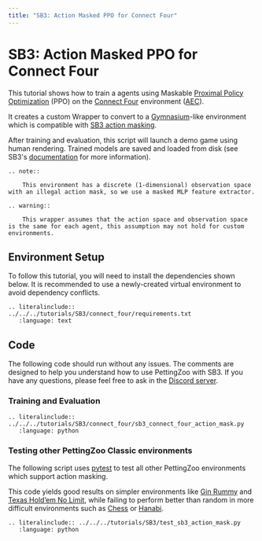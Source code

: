 ```yaml
---
title: "SB3: Action Masked PPO for Connect Four"
---
```


# SB3: Action Masked PPO for Connect Four

This tutorial shows how to train a agents using Maskable [Proximal Policy Optimization](https://sb3-contrib.readthedocs.io/en/master/modules/ppo_mask.html) (PPO) on the [Connect Four](https://pettingzoo.farama.org/environments/classic/chess/) environment ([AEC](https://pettingzoo.farama.org/api/aec/)).

It creates a custom Wrapper to convert to a [Gymnasium](https://gymnasium.farama.org/)-like environment which is compatible with [SB3 action masking](https://sb3-contrib.readthedocs.io/en/master/modules/ppo_mask.html).

After training and evaluation, this script will launch a demo game using human rendering. Trained models are saved and loaded from disk (see SB3's [documentation](https://stable-baselines3.readthedocs.io/en/master/guide/save_format.html) for more information).

```{eval-rst}
.. note::

    This environment has a discrete (1-dimensional) observation space with an illegal action mask, so we use a masked MLP feature extractor.
```

```{eval-rst}
.. warning::

    This wrapper assumes that the action space and observation space is the same for each agent, this assumption may not hold for custom environments.
```


## Environment Setup
To follow this tutorial, you will need to install the dependencies shown below. It is recommended to use a newly-created virtual environment to avoid dependency conflicts.
```{eval-rst}
.. literalinclude:: ../../../tutorials/SB3/connect_four/requirements.txt
   :language: text
```

## Code
The following code should run without any issues. The comments are designed to help you understand how to use PettingZoo with SB3. If you have any questions, please feel free to ask in the [Discord server](https://discord.gg/nhvKkYa6qX).

### Training and Evaluation

```{eval-rst}
.. literalinclude:: ../../../tutorials/SB3/connect_four/sb3_connect_four_action_mask.py
   :language: python
```

### Testing other PettingZoo Classic environments

The following script uses [pytest](https://docs.pytest.org/en/latest/) to test all other PettingZoo environments which support action masking.

This code yields good results on simpler environments like [Gin Rummy](/environments/classic/gin_rummy/) and [Texas Hold’em No Limit](/environments/classic/texas_holdem_no_limit/), while failing to perform better than random in more difficult environments such as [Chess](/environments/classic/chess/) or [Hanabi](/environments/classic/hanabi/).


```{eval-rst}
.. literalinclude:: ../../../tutorials/SB3/test_sb3_action_mask.py
   :language: python
```
